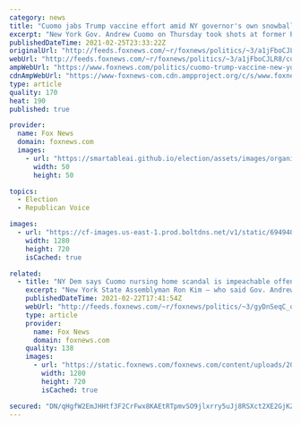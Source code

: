```yaml
---
category: news
title: "Cuomo jabs Trump vaccine effort amid NY governor's own snowballing controversies"
excerpt: "New York Gov. Andrew Cuomo on Thursday took shots at former President Donald Trump’s handling of the COVID-19 vaccine effort, as pressure on the governor mounts over sexual harassment claims and how he handled nursing home patient care in his state."
publishedDateTime: 2021-02-25T23:33:22Z
originalUrl: "http://feeds.foxnews.com/~r/foxnews/politics/~3/a1jFboCJLR8/cuomo-trump-vaccine-new-york-controversies"
webUrl: "http://feeds.foxnews.com/~r/foxnews/politics/~3/a1jFboCJLR8/cuomo-trump-vaccine-new-york-controversies"
ampWebUrl: "https://www.foxnews.com/politics/cuomo-trump-vaccine-new-york-controversies.amp"
cdnAmpWebUrl: "https://www-foxnews-com.cdn.ampproject.org/c/s/www.foxnews.com/politics/cuomo-trump-vaccine-new-york-controversies.amp"
type: article
quality: 170
heat: 190
published: true

provider:
  name: Fox News
  domain: foxnews.com
  images:
    - url: "https://smartableai.github.io/election/assets/images/organizations/foxnews.com-50x50.jpg"
      width: 50
      height: 50

topics:
  - Election
  - Republican Voice

images:
  - url: "https://cf-images.us-east-1.prod.boltdns.net/v1/static/694940094001/1c1825e5-665b-4d6e-bdd9-e3620f0df14c/006cbacc-2b51-4eab-b974-d936fecaf019/1280x720/match/image.jpg"
    width: 1280
    height: 720
    isCached: true

related:
  - title: "NY Dem says Cuomo nursing home scandal is impeachable offense, as governor blames Trump for vaccine woes"
    excerpt: "New York State Assemblyman Ron Kim – who said Gov. Andrew Cuomo threatened to ruin his career for speaking out against his mishandling of the nursing home crisis during the coronavirus pandemic – is now calling for Cuomo to face impeachment."
    publishedDateTime: 2021-02-22T17:41:54Z
    webUrl: "http://feeds.foxnews.com/~r/foxnews/politics/~3/gyDnSeqC_qc/new-york-ron-kim-cuomo-nursing-home-scandal-impeachable-offense"
    type: article
    provider:
      name: Fox News
      domain: foxnews.com
    quality: 138
    images:
      - url: "https://static.foxnews.com/foxnews.com/content/uploads/2021/02/Ron-Kim-andrew-cuomo.jpg"
        width: 1280
        height: 720
        isCached: true

secured: "DN/qHgfW2EmJHHtf3F2CrFwx8KAEtRTpmvSO9jlxrry5uJj8RSXct2XE2GjKZVIL54OfvRxMUxjExjQskfB4XtykuwQ3dipMrmGPMmMxxHppY0vmNG2Q4cpl2yzWJMpisNKDuV2UQEtXm2GuVHxyz16AgUr8shChqWuLWSjCrd0ykXNQWPZVLpd7N2J8i84Vd8lL4mJX8Pxd8hG2U3TaHhI5Sk/9jIPjqGWmhH3N6T7XSHicUdinuJ3P0x+ugLHq9FNXVf+subxiYilQRW1iJTYo+tm2oRnjVAhYCI9x5uMc1rzdCXC8rZEJIjx6xUbmiou86NpDUT3mUQ+VSMFBVWCSwHzZz8gCyGYrSau3mQE=;a1Musd56OsTLEgSZD864Pw=="
---
```


